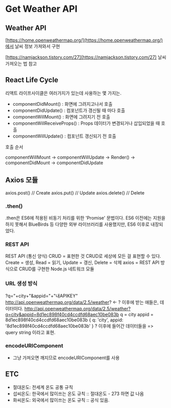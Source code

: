# Get Weather API

## Weather API

[https://home.openweathermap.org/](https://home.openweathermap.org/)에서 날씨 정보 가져와서 구현

[https://namjackson.tistory.com/27](https://namjackson.tistory.com/27) 날씨 가져오는 법 참고

## React Life Cycle

리액트 라이프사이클은 여러가지가 있는데 사용하는 몇 가지는.

- componentDidMount() : 화면에 그려지고나서 호출
- componentDidUpdate() : 컴포넌트가 갱신될 때 마다 호출
- componentWillMount() : 화면에 그려지기 전 호출
- componentWillReceiveProps() : Props 데이터가 변경되거나 삽입되었을 때 호출
- componentWillUpdate() : 컴포넌트 갱신되기 전 호출

호출 순서

componentWillMount -> componentWillUpdate -> Render() -> componentDidMount -> componentDidUpdate

## Axios 모듈

axios.post() // Create
axios.put() // Update
axios.delete() // Delete

### .then()

.then은 ES6에 적용된 비동기 처리를 위한 'Promise' 문법이다.
ES6 이전에는 지원을 하지 못해서 BlueBirds 등 다양한 외부 라이브러리를 사용했지만, ES6 이후로 내장되었다.


### REST API

REST API (통신 양식)
CRUD = 표현한 것
CRUD로 세상에 모든 걸 표현할 수 있다.
Create = 생성, Read = 읽기, Update = 갱신, Delete = 삭제
axios = REST API 방식으로 CRUD를 구현한 Node.js 네트워크 모듈

### URL 생성 방식 

?q="+city+"&appid="+"내APIKEY"
http://api.openweathermap.org/data/2.5/weather? <- ? 이후에 받는 애들은, 데이터이다.
http://api.openweathermap.org/data/2.5/weather?q=city&appid=8d1ec898f40cd4ccdfd68aec10be083b
q = city
appid = 8d1ec898f40cd4ccdfd68aec10be083b
{
  q: 'city',
  appid: '8d1ec898f40cd4ccdfd68aec10be083b'
}
? 이후에 들어간 데이터들을 => query string 이라고 표현.

### encodeURIComponent

- 그냥 가져오면 깨지므로 encodeURIComponent를 사용

## ETC

- 절대온도: 전세계 온도 공통 규칙
- 섭씨온도: 한국에서 많이쓰는 온도 규칙 :: 절대온도 - 273 하면 값 나옴
- 화씨온도: 외국에서 많이쓰는 온도 규칙 :: 공식 있음.